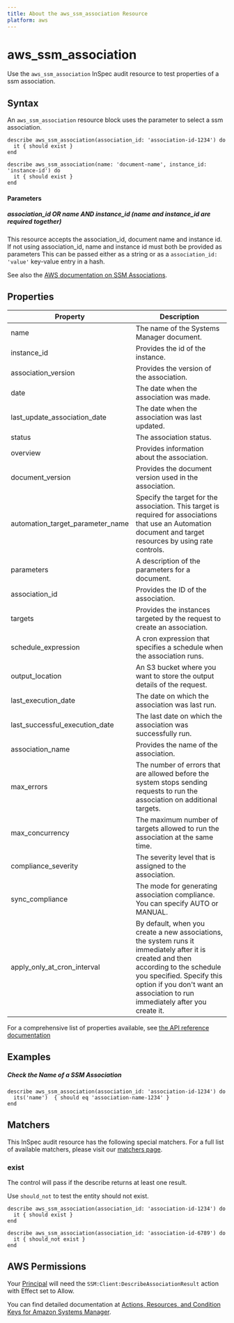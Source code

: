 ```yaml
---
title: About the aws_ssm_association Resource
platform: aws
---
```


# aws\_ssm\_association

Use the `aws_ssm_association` InSpec audit resource to test properties of a ssm association.

## Syntax

 An `aws_ssm_association` resource block uses the parameter to select a ssm association.

    describe aws_ssm_association(association_id: 'association-id-1234') do
      it { should exist }
    end
    
    describe aws_ssm_association(name: 'document-name', instance_id: 'instance-id') do
      it { should exist }
    end

#### Parameters

##### association_id _OR_ name _AND_ instance_id _(name and instance_id are required together)_

This resource accepts the association_id, document name and instance id. If not using association_id, name and instance id must both be provided as parameters
This can be passed either as a string or as a `association_id: 'value'` key-value entry in a hash.

See also the [AWS documentation on SSM Associations](https://docs.aws.amazon.com/systems-manager/latest/userguide/sysman-state-assoc.html).


## Properties

|Property                            | Description|
| ---                                | --- |
|name                                | The name of the Systems Manager document. |
|instance\_id                        | Provides the id of the instance. |
|association\_version                | Provides the version of the association. |
|date                                | The date when the association was made. |
|last\_update\_association\_date     | The date when the association was last updated. |
|status                              | The association status. |
|overview                            | Provides information about the association. |
|document\_version                   | Provides the document version used in the association. |
|automation\_target\_parameter\_name | Specify the target for the association. This target is required for associations that use an Automation document and target resources by using rate controls. |
|parameters                          | A description of the parameters for a document. |
|association\_id                     | Provides the ID of the association. |
|targets                             | Provides the instances targeted by the request to create an association. |
|schedule\_expression                | A cron expression that specifies a schedule when the association runs. |
|output\_location                    | An S3 bucket where you want to store the output details of the request. |
|last\_execution\_date               | The date on which the association was last run. |
|last\_successful\_execution\_date   | The last date on which the association was successfully run. |
|association\_name                   | Provides the name of the association. |
|max\_errors                         | The number of errors that are allowed before the system stops sending requests to run the association on additional targets.  |
|max\_concurrency                    | The maximum number of targets allowed to run the association at the same time. |
|compliance_severity                 | The severity level that is assigned to the association. |
|sync\_compliance                    | The mode for generating association compliance. You can specify AUTO or MANUAL. |
|apply\_only\_at\_cron\_interval     | By default, when you create a new associations, the system runs it immediately after it is created and then according to the schedule you specified. Specify this option if you don't want an association to run immediately after you create it. |

For a comprehensive list of properties available, see [the API reference documentation](https://docs.aws.amazon.com/systems-manager/latest/APIReference/API_Association.html)

## Examples

##### Check the Name of a SSM Association

    describe aws_ssm_association(association_id: 'association-id-1234') do
      its('name')  { should eq 'association-name-1234' }
    end

## Matchers

This InSpec audit resource has the following special matchers. For a full list of available matchers, please visit our [matchers page](https://www.inspec.io/docs/reference/matchers/).

### exist

The control will pass if the describe returns at least one result.

Use `should_not` to test the entity should not exist.

    describe aws_ssm_association(association_id: 'association-id-1234') do
      it { should exist }
    end

    describe aws_ssm_association(association_id: 'association-id-6789') do
      it { should_not exist }
    end

## AWS Permissions

Your [Principal](https://docs.aws.amazon.com/IAM/latest/UserGuide/intro-structure.html#intro-structure-principal) will need the `SSM:Client:DescribeAssociationResult` action with Effect set to Allow.

You can find detailed documentation at [Actions, Resources, and Condition Keys for Amazon Systems Manager](https://docs.aws.amazon.com/IAM/latest/UserGuide/list_awssystemsmanager.html).